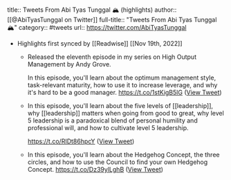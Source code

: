 title:: Tweets From Abi Tyas Tunggal 🏔 (highlights)
author:: [[@AbiTyasTunggal on Twitter]]
full-title:: "Tweets From Abi Tyas Tunggal 🏔"
category:: #tweets
url:: https://twitter.com/AbiTyasTunggal

- Highlights first synced by [[Readwise]] [[Nov 19th, 2022]]
	- Released the eleventh episode in my series on High Output Management by Andy Grove.
	  
	  In this episode, you'll learn about the optimum management style, task-relevant maturity, how to use it to increase leverage, and why it's hard to be a good manager.
	  https://t.co/1stKigB5lG ([View Tweet](https://twitter.com/AbiTyasTunggal/status/1449862739539619842))
	- In this episode, you'll learn about the five levels of [[leadership]], why [[leadership]] matters when going from good to great, why level 5 leadership is a paradoxical blend of personal humility and professional will, and how to cultivate level 5 leadership. 
	  
	  https://t.co/RIDt86hpcY ([View Tweet](https://twitter.com/AbiTyasTunggal/status/1465091548983357441))
	- In this episode, you'll learn about the Hedgehog Concept, the three circles, and how to use the Council to find your own Hedgehog Concept. 
	  https://t.co/Dz39ylLghB ([View Tweet](https://twitter.com/AbiTyasTunggal/status/1475601882286465024))